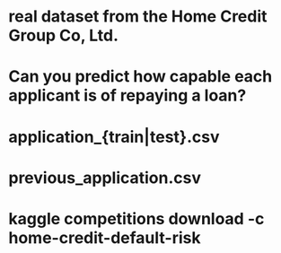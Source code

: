 # real dataset from the Home Credit Group Co, Ltd.
# Can you predict how capable each applicant is of repaying a loan?
# application_{train|test}.csv
# previous_application.csv
# kaggle competitions download -c home-credit-default-risk

